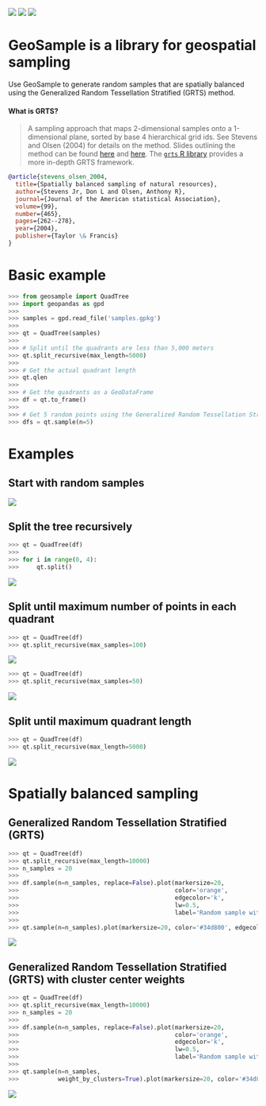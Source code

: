 [![](https://img.shields.io/badge/License-MIT-black.svg)](https://lbesson.mit-license.org/)
[![](https://img.shields.io/badge/python-3.6%20%7C%203.7%20%7C%203.8-blue)](https://img.shields.io/badge/python-3.6%20%7C%203.7%20%7C%203.8-blue)
![](https://img.shields.io/badge/version-1.0.0-blue.svg?cacheSeconds=2592000)

# GeoSample is a library for geospatial sampling

Use GeoSample to generate random samples that are spatially balanced using the Generalized Random Tessellation Stratified (GRTS) method. 

#### What is GRTS?

> A sampling approach that maps 2-dimensional samples onto a 1-dimensional plane, sorted by base 4 hierarchical grid ids. See Stevens and Olsen (2004) for details on the method. Slides outlining the method can be found [here](https://archive.epa.gov/nheerl/arm/web/pdf/grts_ss.pdf) and [here](https://qcnrgradstudentcouncil.files.wordpress.com/2012/12/ecolunch_grts.pdf). The [`grts` R library](https://rdrr.io/cran/spsurvey/man/grts.html) provides a more in-depth GRTS framework. 

```bibtex
@article{stevens_olsen_2004,
  title={Spatially balanced sampling of natural resources},
  author={Stevens Jr, Don L and Olsen, Anthony R},
  journal={Journal of the American statistical Association},
  volume={99},
  number={465},
  pages={262--278},
  year={2004},
  publisher={Taylor \& Francis}
}
```

# Basic example

```python
>>> from geosample import QuadTree
>>> import geopandas as gpd
>>>
>>> samples = gpd.read_file('samples.gpkg')
>>>
>>> qt = QuadTree(samples)
>>>
>>> # Split until the quadrants are less than 5,000 meters
>>> qt.split_recursive(max_length=5000)
>>>
>>> # Get the actual quadrant length
>>> qt.qlen
>>>
>>> # Get the quadrants as a GeoDataFrame
>>> df = qt.to_frame()
>>>
>>> # Get 5 random points using the Generalized Random Tessellation Stratified (GRTS) method
>>> dfs = qt.sample(n=5)
```

# Examples

## Start with random samples

![](data/grts_fig1.png)

## Split the tree recursively

```python
>>> qt = QuadTree(df)
>>>
>>> for i in range(0, 4):
>>>     qt.split()
```

![](data/grts_fig2.png)

## Split until maximum number of points in each quadrant

```python
>>> qt = QuadTree(df)
>>> qt.split_recursive(max_samples=100)
```

![](data/grts_fig3.png)

```python
>>> qt = QuadTree(df)
>>> qt.split_recursive(max_samples=50)
```

![](data/grts_fig4.png)

## Split until maximum quadrant length

```python
>>> qt = QuadTree(df)
>>> qt.split_recursive(max_length=5000)
```

![](data/grts_fig5.png)

# Spatially balanced sampling

## Generalized Random Tessellation Stratified (GRTS)

```python
>>> qt = QuadTree(df)
>>> qt.split_recursive(max_length=10000)
>>> n_samples = 20
>>>
>>> df.sample(n=n_samples, replace=False).plot(markersize=20, 
>>>                                            color='orange', 
>>>                                            edgecolor='k', 
>>>                                            lw=0.5,  
>>>                                            label='Random sample with no balancing')
>>>
>>> qt.sample(n=n_samples).plot(markersize=20, color='#34d800', edgecolor='k', lw=0.5, label='GRTS')
```

![](data/grts_fig6.png)

## Generalized Random Tessellation Stratified (GRTS) with cluster center weights

```python
>>> qt = QuadTree(df)
>>> qt.split_recursive(max_length=10000)
>>> n_samples = 20
>>>
>>> df.sample(n=n_samples, replace=False).plot(markersize=20, 
>>>                                            color='orange', 
>>>                                            edgecolor='k', 
>>>                                            lw=0.5,  
>>>                                            label='Random sample with no balancing')
>>>
>>> qt.sample(n=n_samples, 
>>>           weight_by_clusters=True).plot(markersize=20, color='#34d800', edgecolor='k', lw=0.5, label='GRTS')
```

![](data/grts_fig7.png)

